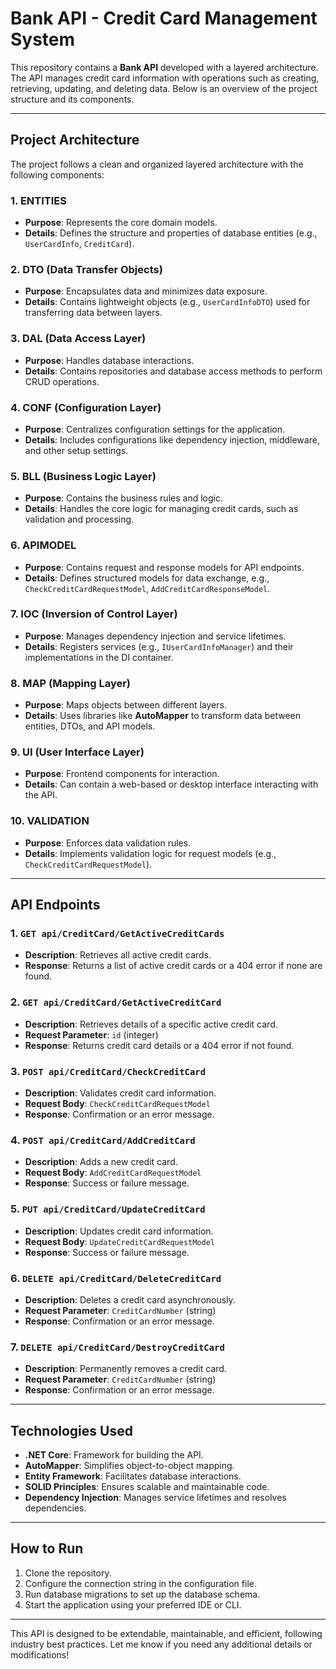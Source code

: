 # Bank API - Credit Card Management System

This repository contains a **Bank API** developed with a layered architecture. The API manages credit card information with operations such as creating, retrieving, updating, and deleting data. Below is an overview of the project structure and its components.

---

## Project Architecture

The project follows a clean and organized layered architecture with the following components:

### 1. **ENTITIES**
   - **Purpose**: Represents the core domain models.
   - **Details**: Defines the structure and properties of database entities (e.g., `UserCardInfo`, `CreditCard`).

### 2. **DTO (Data Transfer Objects)**
   - **Purpose**: Encapsulates data and minimizes data exposure.
   - **Details**: Contains lightweight objects (e.g., `UserCardInfoDTO`) used for transferring data between layers.

### 3. **DAL (Data Access Layer)**
   - **Purpose**: Handles database interactions.
   - **Details**: Contains repositories and database access methods to perform CRUD operations.

### 4. **CONF (Configuration Layer)**
   - **Purpose**: Centralizes configuration settings for the application.
   - **Details**: Includes configurations like dependency injection, middleware, and other setup settings.

### 5. **BLL (Business Logic Layer)**
   - **Purpose**: Contains the business rules and logic.
   - **Details**: Handles the core logic for managing credit cards, such as validation and processing.

### 6. **APIMODEL**
   - **Purpose**: Contains request and response models for API endpoints.
   - **Details**: Defines structured models for data exchange, e.g., `CheckCreditCardRequestModel`, `AddCreditCardResponseModel`.

### 7. **IOC (Inversion of Control Layer)**
   - **Purpose**: Manages dependency injection and service lifetimes.
   - **Details**: Registers services (e.g., `IUserCardInfoManager`) and their implementations in the DI container.

### 8. **MAP (Mapping Layer)**
   - **Purpose**: Maps objects between different layers.
   - **Details**: Uses libraries like **AutoMapper** to transform data between entities, DTOs, and API models.

### 9. **UI (User Interface Layer)**
   - **Purpose**: Frontend components for interaction.
   - **Details**: Can contain a web-based or desktop interface interacting with the API.

### 10. **VALIDATION**
   - **Purpose**: Enforces data validation rules.
   - **Details**: Implements validation logic for request models (e.g., `CheckCreditCardRequestModel`).

---

## API Endpoints

### 1. `GET api/CreditCard/GetActiveCreditCards`
   - **Description**: Retrieves all active credit cards.
   - **Response**: Returns a list of active credit cards or a 404 error if none are found.

### 2. `GET api/CreditCard/GetActiveCreditCard`
   - **Description**: Retrieves details of a specific active credit card.
   - **Request Parameter**: `id` (integer)
   - **Response**: Returns credit card details or a 404 error if not found.

### 3. `POST api/CreditCard/CheckCreditCard`
   - **Description**: Validates credit card information.
   - **Request Body**: `CheckCreditCardRequestModel`
   - **Response**: Confirmation or an error message.

### 4. `POST api/CreditCard/AddCreditCard`
   - **Description**: Adds a new credit card.
   - **Request Body**: `AddCreditCardRequestModel`
   - **Response**: Success or failure message.

### 5. `PUT api/CreditCard/UpdateCreditCard`
   - **Description**: Updates credit card information.
   - **Request Body**: `UpdateCreditCardRequestModel`
   - **Response**: Success or failure message.

### 6. `DELETE api/CreditCard/DeleteCreditCard`
   - **Description**: Deletes a credit card asynchronously.
   - **Request Parameter**: `CreditCardNumber` (string)
   - **Response**: Confirmation or an error message.

### 7. `DELETE api/CreditCard/DestroyCreditCard`
   - **Description**: Permanently removes a credit card.
   - **Request Parameter**: `CreditCardNumber` (string)
   - **Response**: Confirmation or an error message.

---

## Technologies Used

- **.NET Core**: Framework for building the API.
- **AutoMapper**: Simplifies object-to-object mapping.
- **Entity Framework**: Facilitates database interactions.
- **SOLID Principles**: Ensures scalable and maintainable code.
- **Dependency Injection**: Manages service lifetimes and resolves dependencies.

---

## How to Run

1. Clone the repository.
2. Configure the connection string in the configuration file.
3. Run database migrations to set up the database schema.
4. Start the application using your preferred IDE or CLI.

---

This API is designed to be extendable, maintainable, and efficient, following industry best practices. Let me know if you need any additional details or modifications!
